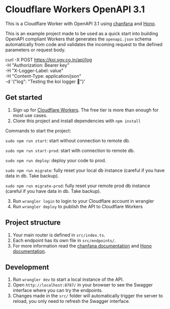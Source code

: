 # Cloudflare Workers OpenAPI 3.1

This is a Cloudflare Worker with OpenAPI 3.1 using [chanfana](https://github.com/cloudflare/chanfana) and [Hono](https://github.com/honojs/hono).

This is an example project made to be used as a quick start into building OpenAPI compliant Workers that generates the
`openapi.json` schema automatically from code and validates the incoming request to the defined parameters or request body.

curl -X POST https://koi.sgy.co.in/api/log \
  -H "Authorization: Bearer key" \
  -H "X-Logger-Label: value" \
  -H "Content-Type: application/json" \
  -d '{"log": "Testing the koi logger 🚀"}'

## Get started

1. Sign up for [Cloudflare Workers](https://workers.dev). The free tier is more than enough for most use cases.
2. Clone this project and install dependencies with `npm install`

Commands to start the project:

`sudo npm run start`: start without connection to remote db.

`sudo npm run start-prod`: start with connection to remote db.

`sudo npm run deploy`: deploy your code to prod.

`sudo npm run migrate`: fully reset your local db instance (careful if you have data in db. Take backup).

`sudo npm run migrate-prod`: fully reset your remote prod db instance (careful if you have data in db. Take backup).

3. Run `wrangler login` to login to your Cloudflare account in wrangler
4. Run `wrangler deploy` to publish the API to Cloudflare Workers

## Project structure

1. Your main router is defined in `src/index.ts`.
2. Each endpoint has its own file in `src/endpoints/`.
3. For more information read the [chanfana documentation](https://chanfana.pages.dev/) and [Hono documentation](https://hono.dev/docs).

## Development

1. Run `wrangler dev` to start a local instance of the API.
2. Open `http://localhost:8787/` in your browser to see the Swagger interface where you can try the endpoints.
3. Changes made in the `src/` folder will automatically trigger the server to reload, you only need to refresh the Swagger interface.
